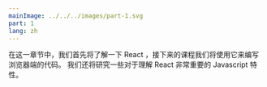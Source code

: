 ```yaml
---
mainImage: ../../../images/part-1.svg
part: 1
lang: zh
---
```


<div class="intro">


<!-- In this part, we will familiarize ourselves with the React-library, which we will be using to write the code that runs in the browser. We will also look at some features of Javascript that are important for understanding React. -->

在这一章节中，我们首先将了解一下 React ，接下来的课程我们将使用它来编写浏览器端的代码。 我们还将研究一些对于理解 React 非常重要的 Javascript 特性。

</div>


